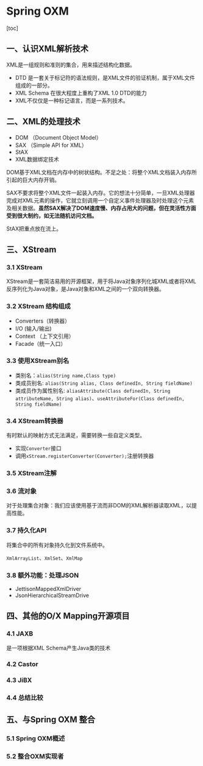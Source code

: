 # Spring OXM

[toc]

## 一、认识XML解析技术

XML是一组规则和准则的集合，用来描述结构化数据。

- DTD 是一套关于标记符的语法规则，是XML文件的验证机制，属于XML文件组成的一部分。
- XML Schema 在很大程度上重构了XML 1.0 DTD的能力
- XML不仅仅是一种标记语言，而是一系列技术。

## 二、XML的处理技术

- DOM （Document Object Model）
- SAX （Simple API for XML）
- StAX
- XML数据绑定技术

DOM基于XML文档在内存中的树状结构。不足之处：将整个XML文档装入内存所引起的巨大内存开销。

SAX不要求将整个XML文件一起装入内存。它的想法十分简单，一旦XML处理器完成对XML元素的操作，它就立刻调用一个自定义事件处理器及时处理这个元素及相关数据。**虽然SAX解决了DOM速度慢、内存占用大的问题，但在灵活性方面受到很大制约，如无法随机访问文档。**

StAX把重点放在流上。

## 三、XStream

### 3.1 XStream

XStream是一套简洁易用的开源框架，用于将Java对象序列化城XML或者将XML反序列化为Java对象，是Java对象和XML之间的一个双向转换器。

### 3.2 XStream 结构组成

- Converters（转换器）
- I/O (输入/输出)
- Context （上下文引用）
- Facade（统一入口）

### 3.3 使用XStream别名

- 类别名：`alias(String name,Class type)`
- 类成员别名: `alias(String alias, Class definedIn, String fieldName)`
- 类成员作为属性别名: `aliasAttribute(Class definedIn, String attributeName, String alias)`、`useAttributeFor(Class definedIn, String fieldName)`

### 3.4 XStream转换器

有时默认的映射方式无法满足，需要转换一些自定义类型。

- 实现`Converter`接口
- 调用`xStream.registerConverter(Converter);`注册转换器

### 3.5 XStream注解

### 3.6 流对象

对于处理集合对象：我们应该使用基于流而非DOM的XML解析器读取XML，以提高性能。

### 3.7 持久化API

将集合中的所有对象持久化到文件系统中。

`XmlArrayList`、`XmlSet`、`XmlMap`

### 3.8 额外功能：处理JSON

- JettisonMappedXmlDriver
- JsonHierarchicalStreamDrive

## 四、其他的O/X Mapping开源项目

### 4.1 JAXB

是一项根据XML Schema产生Java类的技术

### 4.2 Castor

### 4.3 JiBX

### 4.4 总结比较

## 五、与Spring OXM 整合

### 5.1 Spring OXM概述

### 5.2 整合OXM实现者

